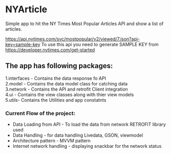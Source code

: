 # NYArticle

Simple app to hit the NY Times Most Popular Articles API and show a list of articles.

https://api.nytimes.com/svc/mostpopular/v2/viewed/7.json?api-key=sample-key To use this api you need to generate SAMPLE KEY from https://developer.nytimes.com/get-started

## The app has following packages:
1.interfaces - Contains the data response fo API</br>
2.model - Contains the data model class for catching data</br>
3.network - Contains the API and retrofit Client integration</br>
4.ui - Contains the view classes along with thier view models</br>
5.utils- Contains the Utilities and app constatnts</br>

### Current Flow of the project:
* Data Loading from API - To load the data from network RETROFIT library used
* Data Handling - for data handling Livedata, GSON, viewmodel
* Architecture pattern - MVVM pattern
* Internet network handling - displaying snackbar for the network status

